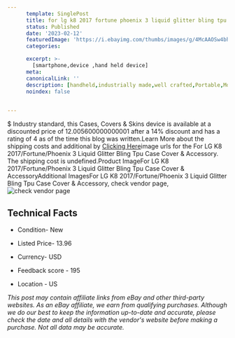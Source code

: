 ```yaml
---
      template: SinglePost
      title: for lg k8 2017 fortune phoenix 3 liquid glitter bling tpu case cover accessory
      status: Published
      date: '2023-02-12'
      featuredImage: 'https://i.ebayimg.com/thumbs/images/g/4McAAOSw4bhigwE4/s-l225.jpg'
      categories: 

      excerpt: >-
        [smartphone,device ,hand held device]
      meta:
      canonicalLink: ''
      description: [handheld,industrially made,well crafted,Portable,Mobile,Compact,Convenient,Lightweight,Maneuverable,Man-portable,Miniature,Carriable,Hand-held,Light,Holdable,Transportable,Mobile device,Pocket-sized,On-the-go,Wireless,Cordless,Compact size,Convenient size, smartphone,device ,hand held device]
      noindex: false

        
---
```

$
    Industry standard, this Cases, Covers & Skins device is available at a discounted price of 12.005600000000001 after a 14% discount and has a rating of 4 as of the time this blog was written.Learn More about the shipping costs and additional by [Clicking Here](https://www.ebay.com/itm/304799917889?hash=item46f77da741%3Ag%3A4McAAOSw4bhigwE4&mkevt=1&mkcid=1&mkrid=711-53200-19255-0&campid=%253CePNCampaignId%253E&customid=%253CreferenceId%253E&toolid=10049)image urls for the For LG K8 2017/Fortune/Phoenix 3 Liquid Glitter Bling Tpu Case Cover & Accessory. The shipping cost is undefined.Product ImageFor LG K8 2017/Fortune/Phoenix 3 Liquid Glitter Bling Tpu Case Cover & AccessoryAdditional ImagesFor LG K8 2017/Fortune/Phoenix 3 Liquid Glitter Bling Tpu Case Cover & Accessory, check vendor page, ![check vendor page](https://origin-galleryplus.ebayimg.com/ws/web/304799917889_2_0_1/225x225.jpg,https://origin-galleryplus.ebayimg.com/ws/web/304799917889_3_0_1/225x225.jpg,https://origin-galleryplus.ebayimg.com/ws/web/304799917889_4_0_1/225x225.jpg,https://origin-galleryplus.ebayimg.com/ws/web/304799917889_5_0_1/225x225.jpg,https://origin-galleryplus.ebayimg.com/ws/web/304799917889_6_0_1/225x225.jpg,https://origin-galleryplus.ebayimg.com/ws/web/304799917889_7_0_1/225x225.jpg,https://origin-galleryplus.ebayimg.com/ws/web/304799917889_8_0_1/225x225.jpg,https://origin-galleryplus.ebayimg.com/ws/web/304799917889_9_0_1/225x225.jpg,https://origin-galleryplus.ebayimg.com/ws/web/304799917889_10_0_1/225x225.jpg,https://origin-galleryplus.ebayimg.com/ws/web/304799917889_11_0_1/225x225.jpg,https://origin-galleryplus.ebayimg.com/ws/web/304799917889_12_0_1/225x225.jpg)
    
    

 ## Technical Facts 



     
      

 - Condition- New 


      

 - Listed Price- 13.96 


      

 - Currency- USD 


      

 - Feedback score - 195 


      

 - Location - US 


      
      

 *_This post may contain affiliate links from eBay and other third-party websites. As an eBay affiliate, we earn from qualifying purchases. Although we do our best to keep the information up-to-date and accurate, please check the date and all details with the vendor's website before making a purchase. Not all data may be accurate._*



    
    
    
    
    